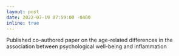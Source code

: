 ```yaml
---
layout: post
date: 2022-07-19 07:59:00 -0400
inline: true
---
```


Published co-authored paper on the age-related differences in the association between psychological well-being and inflammation